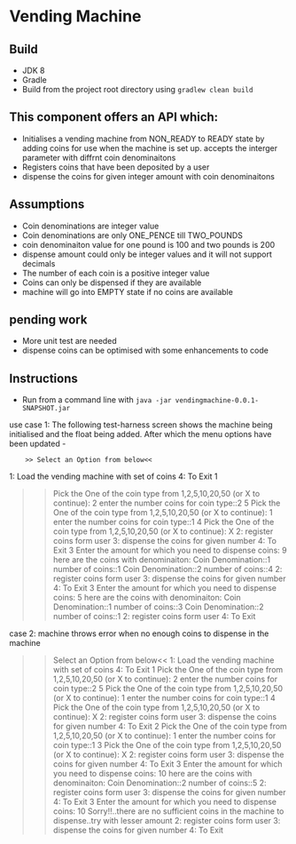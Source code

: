 # Vending Machine
## Build
- JDK 8
-  Gradle
- Build from the project root directory using `gradlew clean build`

## This component offers an  API which:
- Initialises a vending machine from NON_READY to READY state by adding coins for use when the machine is set up. accepts the interger parameter with diffrnt coin denominaitons
- Registers coins that have been deposited by a user
- dispense the coins for given integer amount with coin denominaitons

## Assumptions
-  Coin denominations are integer value
- Coin denominations are only ONE_PENCE till TWO_POUNDS
- coin denominaiton value for one pound is 100 and two pounds is 200 
- dispense amount could only be integer values and it will not support decimals
- The number of each coin is a positive integer value
- Coins can only be dispensed if they are available
- machine will go into EMPTY state if no coins are available


## pending work
- More unit test are needed
- dispense coins can be optimised with some enhancements to code

## Instructions
- Run from a command line with
    `java -jar vendingmachine-0.0.1-SNAPSHOT.jar`

use case 1: The following test-harness screen shows the machine being initialised and the float being added.  After which the menu options have been updated -

        >> Select an Option from below<<
1:      Load the vending machine with set of coins
4:      To Exit
1
>> Pick the One of the coin type from 1,2,5,10,20,50   (or X to continue):
2
>> enter the  number coins for coin type::2
5
>> Pick the One of the coin type from 1,2,5,10,20,50   (or X to continue):
1
>> enter the  number coins for coin type::1
4
>> Pick the One of the coin type from 1,2,5,10,20,50   (or X to continue):
X
2:      register coins form user
3:      dispense the coins for given number
4:      To Exit
3
>> Enter the amount for which you need to dispense coins:
9
>> here are the coins with denominaiton:
Coin Denomination::1  number of coins::1
Coin Denomination::2  number of coins::4
2:      register coins form user
3:      dispense the coins for given number
4:      To Exit
3
>> Enter the amount for which you need to dispense coins:
5
>> here are the coins with denominaiton:
Coin Denomination::1  number of coins::3
Coin Denomination::2  number of coins::1
2:      register coins form user
4:      To Exit

case 2: machine throws error when no enough coins to dispense in the machine

>> Select an Option from below<<
1:      Load the vending machine with set of coins
4:      To Exit
1
>> Pick the One of the coin type from 1,2,5,10,20,50   (or X to continue):
2
>> enter the  number coins for coin type::2
5
>> Pick the One of the coin type from 1,2,5,10,20,50   (or X to continue):
1
>> enter the  number coins for coin type::1
4
>> Pick the One of the coin type from 1,2,5,10,20,50   (or X to continue):
X
2:      register coins form user
3:      dispense the coins for given number
4:      To Exit
2
>> Pick the One of the coin type from 1,2,5,10,20,50   (or X to continue):
1
>> enter the  number coins for coin type::1
3
>> Pick the One of the coin type from 1,2,5,10,20,50   (or X to continue):
X
2:      register coins form user
3:      dispense the coins for given number
4:      To Exit
3
>> Enter the amount for which you need to dispense coins:
10
>> here are the coins with denominaiton:
Coin Denomination::2  number of coins::5
2:      register coins form user
3:      dispense the coins for given number
4:      To Exit
3
>> Enter the amount for which you need to dispense coins:
10
Sorry!!..there are no sufficient coins in the machine to dispense..try with lesser amount
2:      register coins form user
3:      dispense the coins for given number
4:      To Exit
